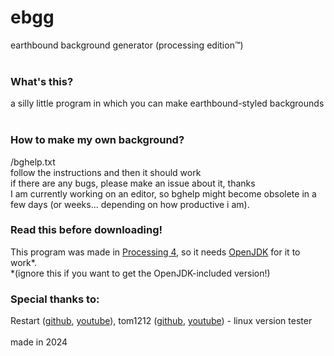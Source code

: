# ebgg
earthbound background generator (processing edition™)
<br><br>
### What's this? <br>
a silly little program in which you can make earthbound-styled backgrounds <br>
<br>
### How to make my own background? <br>
/bghelp.txt<br>
follow the instructions and then it should work<br>
if there are any bugs, please make an issue about it, thanks <br>
I am currently working on an editor, so bghelp might become obsolete in a few days (or weeks... depending on how productive i am).
### Read this before downloading!
This program was made in [Processing 4](https://processing.org/), so it needs [OpenJDK](https://adoptium.net/) for it to work*. <br>
*(ignore this if you want to get the OpenJDK-included version!)
### Special thanks to:
Restart ([github](https://github.com/RestartB), [youtube](https://www.youtube.com/channel/UC3UtM9TCOEfkMHYg56_LfqA)), tom1212 ([github](https://github.com/thepotatolover), [youtube](https://www.youtube.com/channel/UCtV19qZdwro8P-pMUbMN0DQ)) - linux version tester <br>
<br>
made in 2024
